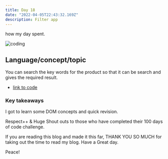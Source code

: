 ```yaml
---
title: Day 18
date: "2022-04-05T22:43:32.169Z"
description: Filter app
---
```


how my day spent.

![coding](./webdev.png)

## Language/concept/topic

You can search the key words for the product so that it can be search and gives the required result.

- [link to code](https://github.com/jay-2000/jsMiniProjects/tree/main/filters)


### Key takeaways

I got to learn some DOM concepts and quick revision.




Respect++ & Huge Shout outs to those who have completed their 100 days of code challenge.

If you are reading this blog and made it this far, THANK YOU SO MUCH for taking out the time to read my blog. Have a Great day.

Peace!
